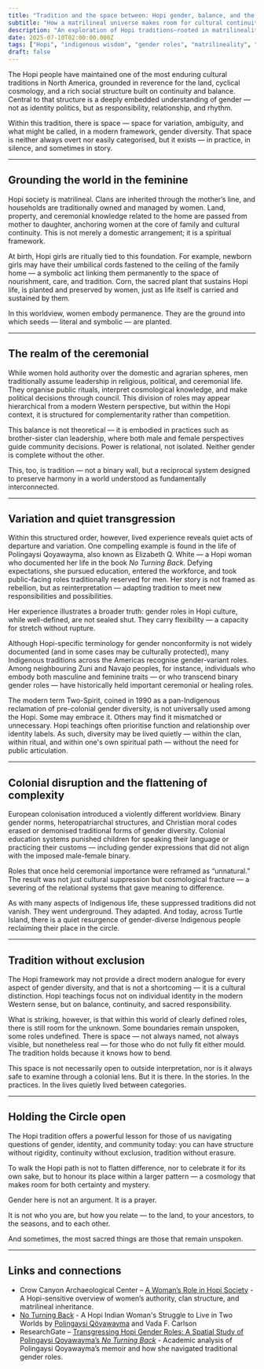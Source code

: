 ```yaml
---
title: "Tradition and the space between: Hopi gender, balance, and the unspoken possibilities"
subtitle: "How a matrilineal universe makes room for cultural continuity and quiet gender diversity"
description: "An exploration of Hopi traditions—rooted in matrilineality, balance, and kinship—embrace a spectrum of gender roles and the unspoken possibilities beyond Western binaries."
date: 2025-07-10T02:00:00.000Z
tags: ["Hopi", "indigenous wisdom", "gender roles", "matrilineality", "two-spirit", "cultural continuity", "colonial impact"]
draft: false
---
```


The Hopi people have maintained one of the most enduring cultural traditions in North America, grounded in reverence for the land, cyclical cosmology, and a rich social structure built on continuity and balance. Central to that structure is a deeply embedded understanding of gender — not as identity politics, but as responsibility, relationship, and rhythm.

Within this tradition, there is space — space for variation, ambiguity, and what might be called, in a modern framework, gender diversity. That space is neither always overt nor easily categorised, but it exists — in practice, in silence, and sometimes in story.

---

## Grounding the world in the feminine

Hopi society is matrilineal. Clans are inherited through the mother’s line, and households are traditionally owned and managed by women. Land, property, and ceremonial knowledge related to the home are passed from mother to daughter, anchoring women at the core of family and cultural continuity. This is not merely a domestic arrangement; it is a spiritual framework.

At birth, Hopi girls are ritually tied to this foundation. For example, newborn girls may have their umbilical cords fastened to the ceiling of the family home — a symbolic act linking them permanently to the space of nourishment, care, and tradition. Corn, the sacred plant that sustains Hopi life, is planted and preserved by women, just as life itself is carried and sustained by them.

In this worldview, women embody permanence. They are the ground into which seeds — literal and symbolic — are planted.

---

## The realm of the ceremonial

While women hold authority over the domestic and agrarian spheres, men traditionally assume leadership in religious, political, and ceremonial life. They organise public rituals, interpret cosmological knowledge, and make political decisions through council. This division of roles may appear hierarchical from a modern Western perspective, but within the Hopi context, it is structured for complementarity rather than competition.

This balance is not theoretical — it is embodied in practices such as brother-sister clan leadership, where both male and female perspectives guide community decisions. Power is relational, not isolated. Neither gender is complete without the other.

This, too, is tradition — not a binary wall, but a reciprocal system designed to preserve harmony in a world understood as fundamentally interconnected.

---

## Variation and quiet transgression

Within this structured order, however, lived experience reveals quiet acts of departure and variation. One compelling example is found in the life of Polingaysi Qoyawayma, also known as Elizabeth Q. White — a Hopi woman who documented her life in the book *No Turning Back*. Defying expectations, she pursued education, entered the workforce, and took public-facing roles traditionally reserved for men. Her story is not framed as rebellion, but as reinterpretation — adapting tradition to meet new responsibilities and possibilities.

Her experience illustrates a broader truth: gender roles in Hopi culture, while well-defined, are not sealed shut. They carry flexibility — a capacity for stretch without rupture.

Although Hopi-specific terminology for gender nonconformity is not widely documented (and in some cases may be culturally protected), many Indigenous traditions across the Americas recognise gender-variant roles. Among neighbouring Zuni and Navajo peoples, for instance, individuals who embody both masculine and feminine traits — or who transcend binary gender roles — have historically held important ceremonial or healing roles.

The modern term Two-Spirit, coined in 1990 as a pan-Indigenous reclamation of pre-colonial gender diversity, is not universally used among the Hopi. Some may embrace it. Others may find it mismatched or unnecessary. Hopi teachings often prioritise function and relationship over identity labels. As such, diversity may be lived quietly — within the clan, within ritual, and within one's own spiritual path — without the need for public articulation.

---

## Colonial disruption and the flattening of complexity

European colonisation introduced a violently different worldview. Binary gender norms, heteropatriarchal structures, and Christian moral codes erased or demonised traditional forms of gender diversity. Colonial education systems punished children for speaking their language or practicing their customs — including gender expressions that did not align with the imposed male-female binary.

Roles that once held ceremonial importance were reframed as “unnatural.” The result was not just cultural suppression but cosmological fracture — a severing of the relational systems that gave meaning to difference.

As with many aspects of Indigenous life, these suppressed traditions did not vanish. They went underground. They adapted. And today, across Turtle Island, there is a quiet resurgence of gender-diverse Indigenous people reclaiming their place in the circle.

---

## Tradition without exclusion

The Hopi framework may not provide a direct modern analogue for every aspect of gender diversity, and that is not a shortcoming — it is a cultural distinction. Hopi teachings focus not on individual identity in the modern Western sense, but on balance, continuity, and sacred responsibility.

What is striking, however, is that within this world of clearly defined roles, there is still room for the unknown. Some boundaries remain unspoken, some roles undefined. There is space — not always named, not always visible, but nonetheless real — for those who do not fully fit either mould. The tradition holds because it knows how to bend.

This space is not necessarily open to outside interpretation, nor is it always safe to examine through a colonial lens. But it is there. In the stories. In the practices. In the lives quietly lived between categories.

---

## Holding the Circle open

The Hopi tradition offers a powerful lesson for those of us navigating questions of gender, identity, and community today: you can have structure without rigidity, continuity without exclusion, tradition without erasure.

To walk the Hopi path is not to flatten difference, nor to celebrate it for its own sake, but to honour its place within a larger pattern — a cosmology that makes room for both certainty and mystery.

Gender here is not an argument. It is a prayer.

It is not who you are, but how you relate — to the land, to your ancestors, to the seasons, and to each other.

And sometimes, the most sacred things are those that remain unspoken.

---

## Links and connections

* Crow Canyon Archaeological Center – [A Woman’s Role in Hopi Society](https://crowcanyon.org/resources/a-womans-role-in-hopi-society/) - A Hopi-sensitive overview of women’s authority, clan structure, and matrilineal inheritance.
* [No Turning Back](https://www.unmpress.com/9780826304391/no-turning-back/) - A Hopi Indian Woman's Struggle to Live in Two Worlds by [Polingaysi Qöyawayma](https://en.wikipedia.org/wiki/Polingaysi_Q%C3%B6yawayma) and Vada F. Carlson
* ResearchGate – [Transgressing Hopi Gender Roles: A Spatial Study of Polingaysi Qoyawayma’s *No Turning Back*](https://www.researchgate.net/publication/352851228_Transgressing_Hopi_Gender_Roles_A_Spatial_Study_of_Polingaysi_Qoyawayma%27s_No_Turning_Back) - Academic analysis of Polingaysi Qoyawayma’s memoir and how she navigated traditional gender roles.

